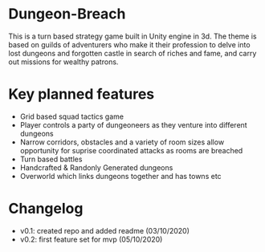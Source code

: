 # Dungeon-Breach
This is a turn based strategy game built in Unity engine in 3d. The theme is based on guilds of adventurers who make it their profession to delve into lost dungeons and forgotten castle in search of riches and fame, and carry out missions for wealthy patrons.

# Key planned features

- Grid based squad tactics game
- Player controls a party of dungeoneers as they venture into different dungeons
- Narrow corridors, obstacles and a variety of room sizes allow opportunity for suprise coordinated attacks as rooms are breached
- Turn based battles
- Handcrafted & Randonly Generated dungeons
- Overworld which links dungeons together and has towns etc

# Changelog

- v0.1: created repo and added readme (03/10/2020)
- v0.2: first feature set for mvp (05/10/2020)
